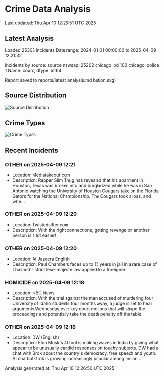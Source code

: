# Crime Data Analysis
Last updated: Thu Apr 10 12:26:51 UTC 2025

## Latest Analysis

Loaded 25303 incidents
Date range: 2024-01-01 00:00:00 to 2025-04-09 12:21:32

Incidents by source:
source
newsapi           25202
chicago_pd          100
chicago_police        1
Name: count, dtype: int64

Report saved to reports/latest_analysis.md
bution.svg)

## Source Distribution
![Source Distribution](images/source_distribution.svg)

## Crime Types
![Crime Types](images/crime_types.svg)

## Recent Incidents

### OTHER on 2025-04-09 12:21
- Location: Mediatakeout.com
- Description: Rapper Slim Thug has revealed that his aparment in Houston, Texas was broken into and burglarized while he was in San Antonio watching the University of Houston Cougars take on the Florida Gators for the National Championship. The Cougars took a loss, and whe…


### OTHER on 2025-04-09 12:20
- Location: Twistedsifter.com
- Description: With the right connections, getting revenge on another person is a lot easier!


### OTHER on 2025-04-09 12:20
- Location: Al Jazeera English
- Description: Paul Chambers faces up to 15 years in jail in a rare case of Thailand's strict lese-majeste law applied to a foreigner.


### HOMICIDE on 2025-04-09 12:18
- Location: NBC News
- Description: With the trial against the man accused of murdering four University of Idaho students four months away, a judge is set to hear arguments Wednesday over key court motions that will shape the proceedings and potentially take the death penalty off the table.


### OTHER on 2025-04-09 12:16
- Location: DW (English)
- Description: Elon Musk's AI tool is making waves in India by giving what appear to be unusually candid responses on touchy subjects. DW had a chat with Grok about the country's democracy, free speech and youth. AI chatbot Grok is growing increasingly popular among Indian …

Analysis generated at: Thu Apr 10 12:26:50 UTC 2025
